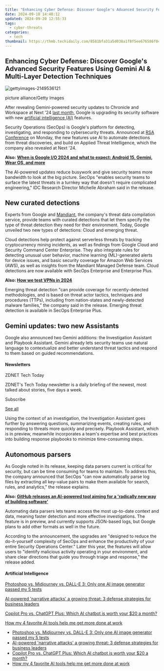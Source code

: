 ```yaml
---
title: "Enhancing Cyber Defense: Discover Google's Advanced Security Features Using Gemini AI & Multi-Layer Detection Techniques"
date: 2024-09-18 14:48:12
updated: 2024-09-20 12:55:33
tags:
  - cyber-threats
categories:
  - tech
thumbnail: https://thmb.techidaily.com/8581bfa31a5d038a1f8f5ee676586f0437981f1b9f6527b07717a27989fe2446.jpg
---
```


## Enhancing Cyber Defense: Discover Google's Advanced Security Features Using Gemini AI & Multi-Layer Detection Techniques

![gettyimages-2149536121](https://www.zdnet.com/a/img/resize/de5cc19f9fcc266accc9b9c212348c50614cffec/2024/05/05/2bc81d54-fee7-4d45-926f-58090df7e959/gettyimages-2149536121.jpg?auto=webp&precrop=1024,575,x0,y0&width=1280)

picture alliance/Getty Images

After revealing Gemini-powered security updates to Chronicle and Workspace at Next '24 [last month](https://www.zdnet.com/article/google-unveils-new-gemini-powered-security-updates-to-chronicle-and-workspace/), Google is upgrading its security software with new [artificial intelligence (AI)](https://www.zdnet.com/article/what-is-ai-heres-everything-you-need-to-know-about-artificial-intelligence/) features.

Security Operations (SecOps) is Google's platform for detecting, investigating, and responding to cybersecurity threats. Announced at [RSA Conference](https://www.rsaconference.com/) on Monday, the new features use AI to automate detections from threat discoveries, and build on Applied Threat Intelligence, which the company also revealed at Next '24\. 

**Also:** [**When is Google I/O 2024 and what to expect: Android 15, Gemini, Wear OS, and more**](https://www.zdnet.com/article/when-is-google-io-2024-and-what-to-expect-android-15-gemini-ai-wearos-more/)

The AI-powered updates reduce busywork and give security teams more bandwidth to look at the big picture. SecOps "enables security teams to surface the latest threats in a turnkey way that doesn't require complicated engineering," IDC Research Director Michelle Abraham said in the release.

## New curated detections 

Experts from Google and [Mandiant](https://www.zdnet.com/article/google-is-buying-cybersecurity-company-mandiant-for-5-4-billion/), the company's threat data compilation service, provide teams with curated detections that let them specify the type of threat detection they need for their environment. Today, Google unveiled two new types of detections: Cloud and emerging threat.

Cloud detections help protect against serverless threats by tracking cryptocurrency mining incidents, as well as findings from Google Cloud and Security Command Center Enterprise. They also integrate rules for detecting unusual user behavior, machine learning (ML)-generated alerts for device issues, and basic security coverage for Amazon Web Services (AWS), as well as insights from the Mandiant Managed Defense team. Cloud detections are now available with SecOps Enterprise and Enterprise Plus.

**Also: [How we test VPNs in 2024](https://www.zdnet.com/article/how-we-test-and-review-vpns/)**

Emerging threat detection "can provide coverage for recently-detected methodologies, and is based on threat actor tactics, techniques and procedures (TTPs), including from nation-states and newly-detected malware families," the company said in the release. Emerging threat detection is available in SecOps Enterprise Plus.

## Gemini updates: two new Assistants 

Google also announced two Gemini additions: the Investigation Assistant and Playbook Assistant. Gemini already lets security teams use natural language to contextualize and better understand threat tactics and respond to them based on guided recommendations. 

#### Newsletters

ZDNET Tech Today

ZDNET's Tech Today newsletter is a daily briefing of the newest, most talked about stories, five days a week.

 Subscribe

[See all](https://www.zdnet.com/newsletters/)

Using the context of an investigation, the Investigation Assistant goes further by answering questions, summarizing events, creating rules, and responding to threats more quickly and precisely. Playbook Assistant, which is in preview, meanwhile incorporates a team's expertise and best practices into building response playbooks to minimize time-consuming steps.

## Autonomous parsers

As Google noted in its release, keeping data parsers current is critical for security, but can be time consuming for teams to maintain. To address this, the company announced that SecOps "can now automatically parse log files by extracting all key-value pairs to make them available for search, rules, and analytics," the release explains.

**Also: [GitHub releases an AI-powered tool aiming for a 'radically new way of building software'](https://www.zdnet.com/article/github-releases-an-ai-powered-tool-that-is-a-radically-new-way-of-building-software/)**

Automating data parsers lets teams access the most up-to-date context and data, meaning faster detection and more effective investigations. The feature is in preview, and currently supports JSON-based logs, but Google plans to add other formats as well in the future.

According to the announcement, the upgrades are "designed to reduce the do-it-yourself complexity of SecOps and enhance the productivity of your entire Security Operations Center." Later this year, the features will allow users to "identify malicious activity operating in your environment, and share clear directions that guide you through triage and response," the release added.

#### Artificial Intelligence

[Photoshop vs. Midjourney vs. DALL-E 3: Only one AI image generator passed my 5 tests](https://www.zdnet.com/article/is-photoshops-new-text-to-image-as-good-as-midjourney-and-dall-e-we-test-it-and-see/ "Photoshop vs. Midjourney vs. DALL-E 3: Only one AI image generator passed my 5 tests")

[AI-powered 'narrative attacks' a growing threat: 3 defense strategies for business leaders](https://www.zdnet.com/article/ai-powered-narrative-attacks-a-growing-threat-3-defense-strategies-for-business-leaders/ "AI-powered 'narrative attacks' a growing threat: 3 defense strategies for business leaders")

[Copilot Pro vs. ChatGPT Plus: Which AI chatbot is worth your $20 a month?](https://www.zdnet.com/article/copilot-pro-vs-chatgpt-plus-which-is-ai-chatbot-is-worth-your-20-a-month/ "Copilot Pro vs. ChatGPT Plus: Which AI chatbot is worth your $20 a month?")

[How my 4 favorite AI tools help me get more done at work](https://www.zdnet.com/article/how-my-4-favorite-ai-tools-help-me-get-more-done-at-work/ "How my 4 favorite AI tools help me get more done at work")

* [Photoshop vs. Midjourney vs. DALL-E 3: Only one AI image generator passed my 5 tests](https://www.zdnet.com/article/is-photoshops-new-text-to-image-as-good-as-midjourney-and-dall-e-we-test-it-and-see/ "Photoshop vs. Midjourney vs. DALL-E 3: Only one AI image generator passed my 5 tests")
* [AI-powered 'narrative attacks' a growing threat: 3 defense strategies for business leaders](https://www.zdnet.com/article/ai-powered-narrative-attacks-a-growing-threat-3-defense-strategies-for-business-leaders/ "AI-powered 'narrative attacks' a growing threat: 3 defense strategies for business leaders")
* [Copilot Pro vs. ChatGPT Plus: Which AI chatbot is worth your $20 a month?](https://www.zdnet.com/article/copilot-pro-vs-chatgpt-plus-which-is-ai-chatbot-is-worth-your-20-a-month/ "Copilot Pro vs. ChatGPT Plus: Which AI chatbot is worth your $20 a month?")
* [How my 4 favorite AI tools help me get more done at work](https://www.zdnet.com/article/how-my-4-favorite-ai-tools-help-me-get-more-done-at-work/ "How my 4 favorite AI tools help me get more done at work")

<ins class="adsbygoogle"
     style="display:block"
     data-ad-format="autorelaxed"
     data-ad-client="ca-pub-7571918770474297"
     data-ad-slot="1223367746"></ins>



<ins class="adsbygoogle"
     style="display:block"
     data-ad-client="ca-pub-7571918770474297"
     data-ad-slot="8358498916"
     data-ad-format="auto"
     data-full-width-responsive="true"></ins>

